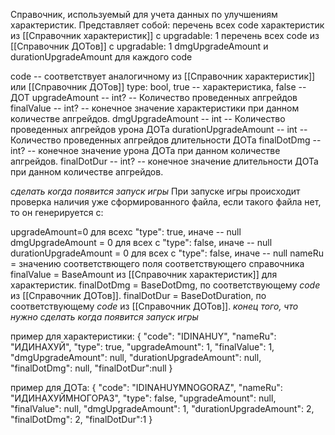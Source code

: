 Справочник, используемый для учета данных по улучшениям характеристик.
Представляет собой: 
перечень всех code характеристик из [[Справочник характеристик]] с upgradable: 1 
перечень всех code из [[Справочник ДОТов]] с upgradable: 1 dmgUpgradeAmount и durationUpgradeAmount для каждого code 

code -- соответствует аналогичному из [[Справочник характеристик]] или [[Справочник ДОТов]]
type: bool, true -- характеристика, false -- ДОТ
upgradeAmount -- int? -- Количество проведенных апгрейдов
finalValue -- int? -- конечное значение характеристики при данном количестве апгрейдов.
dmgUpgradeAmount -- int -- Количество проведенных апгрейдов урона ДОТа
durationUpgradeAmount -- int -- Количество проведенных апгрейдов длительности ДОТа
finalDotDmg -- int? -- конечное значение урона ДОТа при данном количестве апгрейдов.
finalDotDur -- int? -- конечное значение длительности ДОТа при данном количестве апгрейдов.

*сделать когда появится запуск игры*
При запуске игры происходит проверка наличия уже сформированного файла, если такого файла нет, то он генерируется с:

upgradeAmount=0 для всехс "type": true, иначе -- null
dmgUpgradeAmount = 0 для всех с "type": false, иначе -- null
durationUpgradeAmount = 0 для всех с "type": false, иначе -- null
nameRu = значению соответствющего поля соответствующего справочника
finalValue = BaseAmount из [[Справочник характеристик]] для характеристик.
finalDotDmg = BaseDotDmg, по соответствующему *code* из [[Справочник ДОТов]].
finalDotDur = BaseDotDuration, по соответствующему *code* из [[Справочник ДОТов]].
*конец того, что нужно сделать когда появится запуск игры*




пример для характеристики:
{
"code": "IDINAHUY",
"nameRu": "ИДИНАХУЙ",
"type": true,
"upgradeAmount": 1,
"finalValue": 1,
"dmgUpgradeAmount": null,
"durationUpgradeAmount": null,
"finalDotDmg": null,
"finalDotDur":null
}

пример для ДОТа:
{
"code": "IDINAHUYMNOGORAZ",
"nameRu": "ИДИНАХУЙМНОГОРАЗ",
"type": false,
"upgradeAmount": null,
"finalValue": null,
"dmgUpgradeAmount": 1,
"durationUpgradeAmount": 2,
"finalDotDmg": 2,
"finalDotDur":1
}
